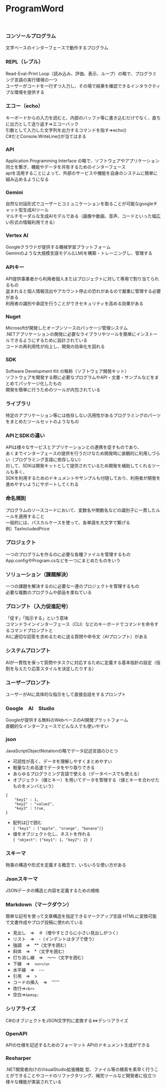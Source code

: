 # ProgramWord
<br>

### コンソールプログラム

文字ベースのインターフェースで動作するプログラム  

### REPL（レプル）

Read-Eval-Print Loop（読み込み、評価、表示、ループ）の略で、プログラミング言語の実行環境の一つ  
ユーザーがコードを一行ずつ入力し、その場で結果を確認できるインタラクティブな環境を提供する  

### エコー（echo）

キーボードからの入力を読むと、内部のバッファ等に書き込むだけでなく、直ちに出力として送り返す⇒エコーバック  
引数として入力した文字列を出力するコマンドを指す⇒echo()  
C#だとConsole.WriteLine()が当てはまる  

### API

Application Programming Interface の略で、ソフトウェアやアプリケーション同士を繋ぎ、機能やデータを共有するためのインターフェース  
apiを活用することによって、外部のサービスや機能を自身のシステムに簡単に組み込めるようになる  

### Gemini

自然な対話形式でユーザーとコミュニケーションを取ることが可能なgoogleチャット型生成AIツール  
マルチモーダルな生成AIモデルである（画像や動画、音声、コードといった幅広い形式の情報利用できる）  

### Vertex AI

Googleクラウドが提供する機械学習プラットフォーム  
Geminiのような大規模言語モデル(LLM)を構築・トレーニングし、管理する  

### APIキー

API提供事業者から利用者個人またはプロジェクトに対して専用で割り当てられるもの  
盗まれると個人情報流出やアカウント停止の恐れがあるので厳重に管理する必要がある  
利用者の識別や承認を行うことができセキュリティを高める効果がある  

### Nuget

Microsoftが開発したオープンソースのパッケージ管理システム  
.NETアプリケーションの開発に必要なライブラリやツールを簡単にインストールできるようにするために設計されている  
コードの再利用性が向上し、開発の効率化を図れる  

### SDK

Software Development Kit の略称（ソフトウェア開発キット）  
ソフトウェアを開発する際に必要なプログラムやAPI・文書・サンプルなどをまとめてパッケージ化したもの  
開発を簡単に行うためのツールが内包されている  

### ライブラリ

特定のアプリケーション等には依存しない汎用性があるプログラミングのパーツをまとめたツールセットのようなもの  

### APIとSDKの違い

APIは様々なサービスとアプリケーションとの連携を促すものであり、  
あくまでインターフェースの提供を行うだけなため開発時に直観的に利用しづらい（プログラミング言語に依存しない）  
対して、SDKは開発キットとして提供されているため開発を補助してくれるツールも多く、  
SDKを利用するためのドキュメントやサンプルも付随しており、利用者が開発を進めやすいようにサポートしてくれる  

### 命名規則

プログラムのソースコードにおいて、変数名や関数名などの識別子に一貫したルールを適用すること  
一般的には、パスカルケースを使って、各単語を大文字で繋げる  
例）TaxIncludedPrice  

### プロジェクト

一つのプログラムを作るのに必要な各種ファイルを管理するもの  
App.configやProgram.csなどを一つにまとめたものをいう  

### ソリューション（課題解決） 

一つの課題を解決するのに必要な一連のプロジェクトを管理するもの  
必要な複数のプログラムや部品を束ねている  

### プロンプト（入力促進記号）

「促す」「指示する」という意味  
コマンドラインインターフェース（CLI）などのキーボードでコマンドを命令するコマンドプロンプトと  
AIに適切な回答を求めるために送る質問や命令文（AIプロンプト）がある  

### システムプロンプト

AIが一貫性を保って質問やタスクに対応するために定義する基本指針の設定（役割を与えたり応答スタイルを決定したりする）  

### ユーザープロンプト

ユーザーがAIに具体的な指示をして直接会話をするプロンプト  

### Google　AI　Studio

Googleが提供する無料のWebベースのAI開発プラットフォーム  
直観的なインターフェースでどんな人でも使いやすい  

### json

JavaScriptObjectNotationの略でデータ記述言語のひとつ  
- 可読性が高く、データを理解しやすくまとめやすい  
- 軽量なため高速でデータをやり取りできる  
- あらゆるプログラミング言語で使える（データベースでも使える）  
- オブジェクト（値とキー）を用いてデータを管理する（値とキーを合わせたものをメンバという）  

```
{
    "key1" : 1,
    "key2" : "value2",
    "key3" : true,
}
```
- 配列は[]で囲む  
```{ "key1" : ["apple", "orange", "banana"]}```
- 値をオブジェクト化し、ネストを作れる  
```{ "object": {"key1": 1, "key2": 2} }```  

### スキーマ

物事の構造や形式を定義する概念で、いろいろな使い方がある

### Jsonスキーマ

JSONデータの構造と内容を定義するための規格

### Markdown（マークダウン）

簡単な記号を使って文章構造を指定できるマークアップ言語
HTMLに変換可能で文書作成やブログ投稿に使われている

- 見出し　⇒　＃（増やすとさらに小さい見出しがつく）　
- リスト　⇒　-（インデントはタブで使う）
- 強調　⇒　**（文字を囲む）
- 斜体　⇒　*（文字を囲む）
- 打ち消し線　⇒　～～（文字を囲む）
- 下線　⇒　`<u></u>`
- 水平線　⇒　---
- 引用　⇒　>
- コードの挿入　⇒　''''''
- 改行⇒`<br>`
- 空白⇒`&emsp;`

### シリアライズ

C#のオブジェクトをJSON文字列に変換する⇔デシリアライズ

### OpenAPI

APIの仕様を記述するためのフォーマット
APIのドキュメント生成ができる

### Resharper

.NET開発者向けのVisualStudio拡張機能
型、ファイル等の検索を素早く行うことができることやコードのリファクタリング、補完ツールなど開発者に役立つ様々な機能が実装されている